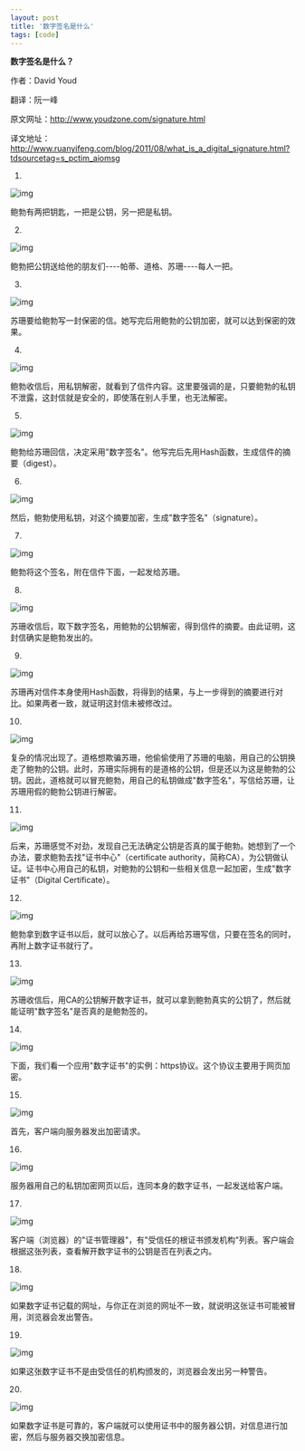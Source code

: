 ```yaml
---
layout: post
title: '数字签名是什么'
tags: [code]
---
```




**数字签名是什么？**

作者：David Youd

翻译：阮一峰

原文网址：<http://www.youdzone.com/signature.html>

译文地址：<http://www.ruanyifeng.com/blog/2011/08/what_is_a_digital_signature.html?tdsourcetag=s_pctim_aiomsg>

1.

![img](http://www.ruanyifeng.com/blogimg/asset/201108/bg2011080901.png)

鲍勃有两把钥匙，一把是公钥，另一把是私钥。

2.

![img](http://www.ruanyifeng.com/blogimg/asset/201108/bg2011080902.png)

鲍勃把公钥送给他的朋友们----帕蒂、道格、苏珊----每人一把。

3.

![img](http://www.ruanyifeng.com/blogimg/asset/201108/bg2011080903.png)

苏珊要给鲍勃写一封保密的信。她写完后用鲍勃的公钥加密，就可以达到保密的效果。

4.

![img](http://www.ruanyifeng.com/blogimg/asset/201108/bg2011080904.png)

鲍勃收信后，用私钥解密，就看到了信件内容。这里要强调的是，只要鲍勃的私钥不泄露，这封信就是安全的，即使落在别人手里，也无法解密。

5.

![img](http://www.ruanyifeng.com/blogimg/asset/201108/bg2011080905.png)

鲍勃给苏珊回信，决定采用"数字签名"。他写完后先用Hash函数，生成信件的摘要（digest）。

6.

![img](http://www.ruanyifeng.com/blogimg/asset/201108/bg2011080906.png)

然后，鲍勃使用私钥，对这个摘要加密，生成"数字签名"（signature）。

7.

![img](http://www.ruanyifeng.com/blogimg/asset/201108/bg2011080907.png)

鲍勃将这个签名，附在信件下面，一起发给苏珊。

8.

![img](http://www.ruanyifeng.com/blogimg/asset/201108/bg2011080908.png)

苏珊收信后，取下数字签名，用鲍勃的公钥解密，得到信件的摘要。由此证明，这封信确实是鲍勃发出的。

9.

![img](http://www.ruanyifeng.com/blogimg/asset/201108/bg2011080909.png)

苏珊再对信件本身使用Hash函数，将得到的结果，与上一步得到的摘要进行对比。如果两者一致，就证明这封信未被修改过。

10.

![img](http://www.ruanyifeng.com/blogimg/asset/201108/bg2011080910.png)

复杂的情况出现了。道格想欺骗苏珊，他偷偷使用了苏珊的电脑，用自己的公钥换走了鲍勃的公钥。此时，苏珊实际拥有的是道格的公钥，但是还以为这是鲍勃的公钥。因此，道格就可以冒充鲍勃，用自己的私钥做成"数字签名"，写信给苏珊，让苏珊用假的鲍勃公钥进行解密。

11.

![img](http://www.ruanyifeng.com/blogimg/asset/201108/bg2011080911.png)

后来，苏珊感觉不对劲，发现自己无法确定公钥是否真的属于鲍勃。她想到了一个办法，要求鲍勃去找"证书中心"（certificate authority，简称CA），为公钥做认证。证书中心用自己的私钥，对鲍勃的公钥和一些相关信息一起加密，生成"数字证书"（Digital Certificate）。

12.

![img](http://www.ruanyifeng.com/blogimg/asset/201108/bg2011080912.png)

鲍勃拿到数字证书以后，就可以放心了。以后再给苏珊写信，只要在签名的同时，再附上数字证书就行了。

13.

![img](http://www.ruanyifeng.com/blogimg/asset/201108/bg2011080913.png)

苏珊收信后，用CA的公钥解开数字证书，就可以拿到鲍勃真实的公钥了，然后就能证明"数字签名"是否真的是鲍勃签的。

14.

![img](http://www.ruanyifeng.com/blogimg/asset/201108/bg2011080914.jpg)

下面，我们看一个应用"数字证书"的实例：https协议。这个协议主要用于网页加密。

15.

![img](http://www.ruanyifeng.com/blogimg/asset/201108/bg2011080915.png)

首先，客户端向服务器发出加密请求。

16.

![img](http://www.ruanyifeng.com/blogimg/asset/201108/bg2011080916.png)

服务器用自己的私钥加密网页以后，连同本身的数字证书，一起发送给客户端。

17.

![img](http://www.ruanyifeng.com/blogimg/asset/201108/bg2011080917.png)

客户端（浏览器）的"证书管理器"，有"受信任的根证书颁发机构"列表。客户端会根据这张列表，查看解开数字证书的公钥是否在列表之内。

18.

![img](http://www.ruanyifeng.com/blogimg/asset/201108/bg2011080918.png)



如果数字证书记载的网址，与你正在浏览的网址不一致，就说明这张证书可能被冒用，浏览器会发出警告。

19.

![img](http://www.ruanyifeng.com/blogimg/asset/201108/bg2011080919.jpg)



如果这张数字证书不是由受信任的机构颁发的，浏览器会发出另一种警告。

20.

![img](http://www.ruanyifeng.com/blogimg/asset/201108/bg2011080920.png)

如果数字证书是可靠的，客户端就可以使用证书中的服务器公钥，对信息进行加密，然后与服务器交换加密信息。